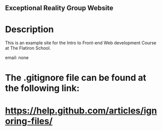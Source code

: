 Exceptional Reality Group Website
---
# Description

This is an example site for the Intro to Front-end Web development Course at The Flatiron School.

email: none

# The .gitignore file can be found at the following link:
# https://help.github.com/articles/ignoring-files/

